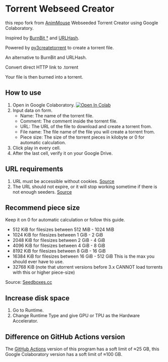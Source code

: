 # Torrent Webseed Creator
this repo fork from [AnimMouse](https://github.com/AnimMouse/torrent-webseed-creator-colab)
Webseeded Torrent Creator using Google Colaboratory.

Inspired by [BurnBit †](https://web.archive.org/web/20160304022643/http://burnbit.com/) and [URLHash](http://www.urlhash.com/).

Powered by [py3createtorrent](https://github.com/rsnitsch/py3createtorrent) to create a torrent file.

An alternative to BurnBit and URLHash.

Convert direct HTTP link to .torrent

Your file is then burned into a torrent.

## How to use
1. Open in Google Colaboratory.
[![Open In Colab](https://colab.research.google.com/assets/colab-badge.svg)](https://colab.research.google.com/github/AnimMouse/torrent-webseed-creator-colab/blob/master/Torrent_Webseed_Creator.ipynb)
2. Input data on form.
   * Name: The name of the torrent file.
   * Comment: The comment inside the torrent file.
   * URL: The URL of the file to download and create a torrent from.
   * File name: The file name of the file you will create a torrent from.
   * Piece size: The size of the torrent pieces in kilobyte or 0 for automatic calculation.
3. Click play in every cell.
4. After the last cell, verify it on your Google Drive.

## URL requirements
1. URL must be accessible without cookies. [Source](http://www.urlhash.com/)
2. The URL should not expire, or it will stop working sometime if there is not enough seeders. [Source](https://web.archive.org/web/20160310075751/http://burnbit.com/faq#httpseeds)

## Recommend piece size
Keep it on 0 for automatic calculation or follow this guide.

* 512 KiB for filesizes between 512 MiB - 1024 MiB
* 1024 KiB for filesizes between 1 GiB - 2 GiB
* 2048 KiB for filesizes between 2 GiB - 4 GiB
* 4096 KiB for filesizes between 4 GiB - 8 GiB
* 8192 KiB for filesizes between 8 GiB - 16 GiB
* 16384 KiB for filesizes between 16 GiB - 512 GiB This is the max you should ever have to use.
* 32768 KiB (note that utorrent versions before 3.x CANNOT load torrents with this or higher piece-size)

Source: [Seedboxes.cc](https://community.seedboxes.cc/articles/how-to-create-a-torrent-via-the-command-line)

## Increase disk space
1. Go to Runtime.
2. Change Runtime Type and give GPU or TPU as the Hardware Accelerator.

## Difference on GitHub Actions version
The [GitHub Actions](https://github.com/AnimMouse/torrent-webseed-creator) version of this program has a soft limit of ≈25 GB, this Google Colaboratory version has a soft limit of ≈100 GB.
